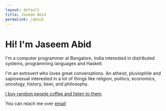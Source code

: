```yaml
---
layout: default
title: Jaseem Abid
permalink: /about
---
```


# Hi! I'm Jaseem Abid

I'm a computer programmer at Bangalore, India interested in distributed systems,
programming languages and Haskell.

I'm an extrovert who loves great conversations. An atheist, pluviophile and
sapiosexual interested in a lot of things like religion, politics, economics,
oncology, history, beer, and philosophy.

[I buy random people coffee and listen to them](http://haveyoumetjaseem.in).

You can reach me over [email](mailto:jaseemabid@gmail.com)
